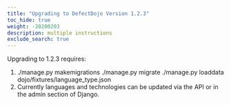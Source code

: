```yaml
---
title: "Upgrading to DefectDojo Version 1.2.3"
toc_hide: true
weight: -20200203
description: multiple instructions
exclude_search: true
---
```

Upgrading to 1.2.3 requires:

1.  ./manage.py makemigrations ./manage.py migrate ./manage.py loaddata
    dojo/fixtures/language\_type.json
2.  Currently languages and technologies can be updated via the API or
    in the admin section of Django.
